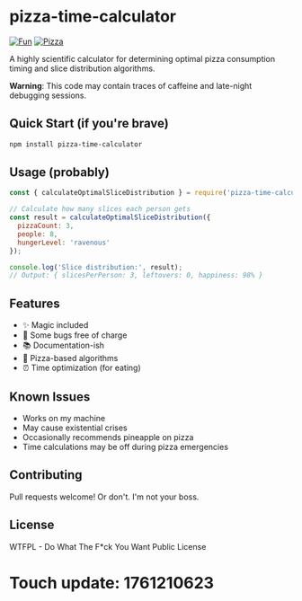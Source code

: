 # pizza-time-calculator

[![Fun](https://img.shields.io/badge/mood-awesome-pink.svg)]()
[![Pizza](https://img.shields.io/badge/pizza-approved-success.svg)]()

A highly scientific calculator for determining optimal pizza consumption timing and slice distribution algorithms.

**Warning**: This code may contain traces of caffeine and late-night debugging sessions.

## Quick Start (if you're brave)

```bash
npm install pizza-time-calculator
```

## Usage (probably)

```javascript
const { calculateOptimalSliceDistribution } = require('pizza-time-calculator');

// Calculate how many slices each person gets
const result = calculateOptimalSliceDistribution({
  pizzaCount: 3,
  people: 8,
  hungerLevel: 'ravenous'
});

console.log('Slice distribution:', result);
// Output: { slicesPerPerson: 3, leftovers: 0, happiness: 98% }
```

## Features

- ✨ Magic included
- 🐛 Some bugs free of charge
- 📚 Documentation-ish
- 🍕 Pizza-based algorithms
- ⏰ Time optimization (for eating)

## Known Issues

- Works on my machine
- May cause existential crises
- Occasionally recommends pineapple on pizza
- Time calculations may be off during pizza emergencies

## Contributing

Pull requests welcome! Or don't. I'm not your boss.

## License

WTFPL - Do What The F*ck You Want Public License

# Touch update: 1761210623
